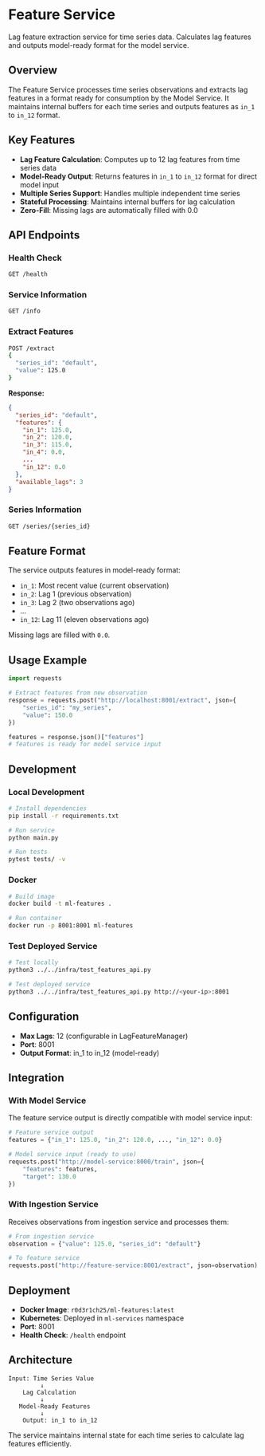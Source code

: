 # Feature Service

Lag feature extraction service for time series data. Calculates lag features and outputs model-ready format for the model service.

## Overview

The Feature Service processes time series observations and extracts lag features in a format ready for consumption by the Model Service. It maintains internal buffers for each time series and outputs features as `in_1` to `in_12` format.

## Key Features

- **Lag Feature Calculation**: Computes up to 12 lag features from time series data
- **Model-Ready Output**: Returns features in `in_1` to `in_12` format for direct model input
- **Multiple Series Support**: Handles multiple independent time series
- **Stateful Processing**: Maintains internal buffers for lag calculation
- **Zero-Fill**: Missing lags are automatically filled with 0.0

## API Endpoints

### Health Check
```bash
GET /health
```

### Service Information
```bash
GET /info
```

### Extract Features
```bash
POST /extract
{
  "series_id": "default",
  "value": 125.0
}
```

**Response:**
```json
{
  "series_id": "default",
  "features": {
    "in_1": 125.0,
    "in_2": 120.0,
    "in_3": 115.0,
    "in_4": 0.0,
    ...
    "in_12": 0.0
  },
  "available_lags": 3
}
```

### Series Information
```bash
GET /series/{series_id}
```

## Feature Format

The service outputs features in model-ready format:
- `in_1`: Most recent value (current observation)
- `in_2`: Lag 1 (previous observation)
- `in_3`: Lag 2 (two observations ago)
- ...
- `in_12`: Lag 11 (eleven observations ago)

Missing lags are filled with `0.0`.

## Usage Example

```python
import requests

# Extract features from new observation
response = requests.post("http://localhost:8001/extract", json={
    "series_id": "my_series",
    "value": 150.0
})

features = response.json()["features"]
# features is ready for model service input
```

## Development

### Local Development
```bash
# Install dependencies
pip install -r requirements.txt

# Run service
python main.py

# Run tests
pytest tests/ -v
```

### Docker
```bash
# Build image
docker build -t ml-features .

# Run container
docker run -p 8001:8001 ml-features
```

### Test Deployed Service
```bash
# Test locally
python3 ../../infra/test_features_api.py

# Test deployed service
python3 ../../infra/test_features_api.py http://<your-ip>:8001
```

## Configuration

- **Max Lags**: 12 (configurable in LagFeatureManager)
- **Port**: 8001
- **Output Format**: in_1 to in_12 (model-ready)

## Integration

### With Model Service
The feature service output is directly compatible with model service input:

```python
# Feature service output
features = {"in_1": 125.0, "in_2": 120.0, ..., "in_12": 0.0}

# Model service input (ready to use)
requests.post("http://model-service:8000/train", json={
    "features": features,
    "target": 130.0
})
```

### With Ingestion Service
Receives observations from ingestion service and processes them:

```python
# From ingestion service
observation = {"value": 125.0, "series_id": "default"}

# To feature service
requests.post("http://feature-service:8001/extract", json=observation)
```

## Deployment

- **Docker Image**: `r0d3r1ch25/ml-features:latest`
- **Kubernetes**: Deployed in `ml-services` namespace
- **Port**: 8001
- **Health Check**: `/health` endpoint

## Architecture

```
Input: Time Series Value
         ↓
    Lag Calculation
         ↓
   Model-Ready Features
         ↓
    Output: in_1 to in_12
```

The service maintains internal state for each time series to calculate lag features efficiently.